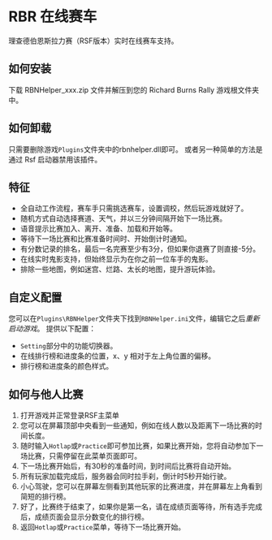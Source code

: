 # RBR 在线赛车
理查德伯恩斯拉力赛（RSF版本）实时在线赛车支持。

## 如何安装
下载 RBNHelper_xxx.zip 文件并解压到您的 Richard Burns Rally 游戏根文件夹中。

## 如何卸载
只需要删除游戏`Plugins`文件夹中的rbnhelper.dll即可。
或者另一种简单的方法是通过 Rsf 启动器禁用该插件。

## 特征
- 全自动工作流程，赛车手只需挑选赛车，设置调校，然后玩游戏就好了。
- 随机方式自动选择赛道、天气，并以三分钟间隔开始下一场比赛。
- 语音提示比赛加入、离开、准备、加载和开始等。
- 等待下一场比赛和比赛准备时间时、开始倒计时通知。
- 有分数记录的排名，最后一名完赛至少有3分，但如果你退赛了则直接-5分。
- 在线实时鬼影支持，但始终显示为在你之前一位车手的鬼影。
- 排除一些地图，例如迷宫、烂路、太长的地图，提升游玩体验。

## 自定义配置
您可以在`Plugins\RBNHelper`文件夹下找到`RBNHelper.ini`文件，编辑它之后*重新启动游戏*。
提供以下配置：
- `Setting`部分中的功能切换器。
- 在线排行榜和进度条的位置，x、y 相对于左上角位置的偏移。
- 排行榜和进度条的颜色样式。

## 如何与他人比赛
1. 打开游戏并正常登录RSF主菜单
2. 您可以在屏幕顶部中央看到一些通知，例如在线人数以及距离下一场比赛的时间长度。
3. 随时输入`Hotlap`或`Practice`即可参加比赛，如果比赛开始，您将自动参加下一场比赛，只需停留在此菜单页面即可。
4. 下一场比赛开始后，有30秒的准备时间，到时间后比赛将自动开始。
5. 所有玩家加载完成后，服务器会同时拉手刹，倒计时5秒开始行驶。
6. 小心驾驶，您可以在屏幕左侧看到其他玩家的比赛进度，并在屏幕左上角看到简短的排行榜。
7. 好了，比赛终于结束了，如果你是第一名，请在成绩页面等待，所有选手完成后，成绩页面会显示分数变化的排行榜。
8. 返回`Hotlap`或`Practice`菜单，等待下一场比赛开始。